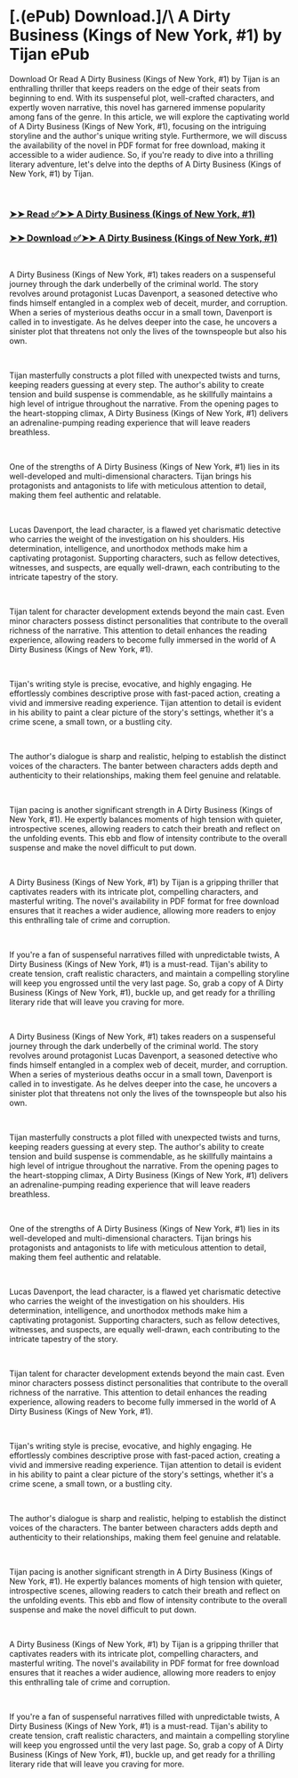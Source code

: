 # [.(ePub) Download.]/\ A Dirty Business (Kings of New York, #1) by Tijan ePub

<p>Download Or Read A Dirty Business (Kings of New York, #1) by Tijan is an enthralling thriller that keeps readers on the edge of their seats from beginning to end. With its suspenseful plot, well-crafted characters, and expertly woven narrative, this novel has garnered immense popularity among fans of the genre. In this article, we will explore the captivating world of A Dirty Business (Kings of New York, #1), focusing on the intriguing storyline and the author's unique writing style. Furthermore, we will discuss the availability of the novel in PDF format for free download, making it accessible to a wider audience. So, if you're ready to dive into a thrilling literary adventure, let's delve into the depths of A Dirty Business (Kings of New York, #1) by Tijan.</p>
<p>&nbsp;</p>

### [➤➤ Read ✅➤➤ A Dirty Business (Kings of New York, #1)](https://thehelpfulbooks.blogspot.com/id/61023849)

### [➤➤ Download ✅➤➤ A Dirty Business (Kings of New York, #1)](https://thehelpfulbooks.blogspot.com/id/61023849)

<p>&nbsp;</p>
<p>A Dirty Business (Kings of New York, #1) takes readers on a suspenseful journey through the dark underbelly of the criminal world. The story revolves around protagonist Lucas Davenport, a seasoned detective who finds himself entangled in a complex web of deceit, murder, and corruption. When a series of mysterious deaths occur in a small town, Davenport is called in to investigate. As he delves deeper into the case, he uncovers a sinister plot that threatens not only the lives of the townspeople but also his own.</p>
<p>&nbsp;</p>
<p>Tijan masterfully constructs a plot filled with unexpected twists and turns, keeping readers guessing at every step. The author's ability to create tension and build suspense is commendable, as he skillfully maintains a high level of intrigue throughout the narrative. From the opening pages to the heart-stopping climax, A Dirty Business (Kings of New York, #1) delivers an adrenaline-pumping reading experience that will leave readers breathless.</p>
<p>&nbsp;</p>
<p>One of the strengths of A Dirty Business (Kings of New York, #1) lies in its well-developed and multi-dimensional characters. Tijan brings his protagonists and antagonists to life with meticulous attention to detail, making them feel authentic and relatable.</p>
<p>&nbsp;</p>
<p>Lucas Davenport, the lead character, is a flawed yet charismatic detective who carries the weight of the investigation on his shoulders. His determination, intelligence, and unorthodox methods make him a captivating protagonist. Supporting characters, such as fellow detectives, witnesses, and suspects, are equally well-drawn, each contributing to the intricate tapestry of the story.</p>
<p>&nbsp;</p>
<p>Tijan talent for character development extends beyond the main cast. Even minor characters possess distinct personalities that contribute to the overall richness of the narrative. This attention to detail enhances the reading experience, allowing readers to become fully immersed in the world of A Dirty Business (Kings of New York, #1).</p>
<p>&nbsp;</p>
<p>Tijan's writing style is precise, evocative, and highly engaging. He effortlessly combines descriptive prose with fast-paced action, creating a vivid and immersive reading experience. Tijan attention to detail is evident in his ability to paint a clear picture of the story's settings, whether it's a crime scene, a small town, or a bustling city.</p>
<p>&nbsp;</p>
<p>The author's dialogue is sharp and realistic, helping to establish the distinct voices of the characters. The banter between characters adds depth and authenticity to their relationships, making them feel genuine and relatable.</p>
<p>&nbsp;</p>
<p>Tijan pacing is another significant strength in A Dirty Business (Kings of New York, #1). He expertly balances moments of high tension with quieter, introspective scenes, allowing readers to catch their breath and reflect on the unfolding events. This ebb and flow of intensity contribute to the overall suspense and make the novel difficult to put down.</p>
<p>&nbsp;</p>
<p>A Dirty Business (Kings of New York, #1) by Tijan is a gripping thriller that captivates readers with its intricate plot, compelling characters, and masterful writing. The novel's availability in PDF format for free download ensures that it reaches a wider audience, allowing more readers to enjoy this enthralling tale of crime and corruption.</p>
<p>&nbsp;</p>
<p>If you're a fan of suspenseful narratives filled with unpredictable twists, A Dirty Business (Kings of New York, #1) is a must-read. Tijan's ability to create tension, craft realistic characters, and maintain a compelling storyline will keep you engrossed until the very last page. So, grab a copy of A Dirty Business (Kings of New York, #1), buckle up, and get ready for a thrilling literary ride that will leave you craving for more.</p>
<p>&nbsp;</p>
<p>A Dirty Business (Kings of New York, #1) takes readers on a suspenseful journey through the dark underbelly of the criminal world. The story revolves around protagonist Lucas Davenport, a seasoned detective who finds himself entangled in a complex web of deceit, murder, and corruption. When a series of mysterious deaths occur in a small town, Davenport is called in to investigate. As he delves deeper into the case, he uncovers a sinister plot that threatens not only the lives of the townspeople but also his own.</p>
<p>&nbsp;</p>
<p>Tijan masterfully constructs a plot filled with unexpected twists and turns, keeping readers guessing at every step. The author's ability to create tension and build suspense is commendable, as he skillfully maintains a high level of intrigue throughout the narrative. From the opening pages to the heart-stopping climax, A Dirty Business (Kings of New York, #1) delivers an adrenaline-pumping reading experience that will leave readers breathless.</p>
<p>&nbsp;</p>
<p>One of the strengths of A Dirty Business (Kings of New York, #1) lies in its well-developed and multi-dimensional characters. Tijan brings his protagonists and antagonists to life with meticulous attention to detail, making them feel authentic and relatable.</p>
<p>&nbsp;</p>
<p>Lucas Davenport, the lead character, is a flawed yet charismatic detective who carries the weight of the investigation on his shoulders. His determination, intelligence, and unorthodox methods make him a captivating protagonist. Supporting characters, such as fellow detectives, witnesses, and suspects, are equally well-drawn, each contributing to the intricate tapestry of the story.</p>
<p>&nbsp;</p>
<p>Tijan talent for character development extends beyond the main cast. Even minor characters possess distinct personalities that contribute to the overall richness of the narrative. This attention to detail enhances the reading experience, allowing readers to become fully immersed in the world of A Dirty Business (Kings of New York, #1).</p>
<p>&nbsp;</p>
<p>Tijan's writing style is precise, evocative, and highly engaging. He effortlessly combines descriptive prose with fast-paced action, creating a vivid and immersive reading experience. Tijan attention to detail is evident in his ability to paint a clear picture of the story's settings, whether it's a crime scene, a small town, or a bustling city.</p>
<p>&nbsp;</p>
<p>The author's dialogue is sharp and realistic, helping to establish the distinct voices of the characters. The banter between characters adds depth and authenticity to their relationships, making them feel genuine and relatable.</p>
<p>&nbsp;</p>
<p>Tijan pacing is another significant strength in A Dirty Business (Kings of New York, #1). He expertly balances moments of high tension with quieter, introspective scenes, allowing readers to catch their breath and reflect on the unfolding events. This ebb and flow of intensity contribute to the overall suspense and make the novel difficult to put down.</p>
<p>&nbsp;</p>
<p>A Dirty Business (Kings of New York, #1) by Tijan is a gripping thriller that captivates readers with its intricate plot, compelling characters, and masterful writing. The novel's availability in PDF format for free download ensures that it reaches a wider audience, allowing more readers to enjoy this enthralling tale of crime and corruption.</p>
<p>&nbsp;</p>
<p>If you're a fan of suspenseful narratives filled with unpredictable twists, A Dirty Business (Kings of New York, #1) is a must-read. Tijan's ability to create tension, craft realistic characters, and maintain a compelling storyline will keep you engrossed until the very last page. So, grab a copy of A Dirty Business (Kings of New York, #1), buckle up, and get ready for a thrilling literary ride that will leave you craving for more.</p>
<p>&nbsp;</p>
